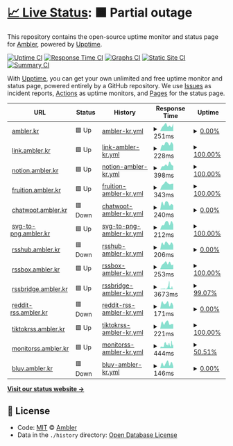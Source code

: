 # [📈 Live Status](https://status.ambler.kr): <!--live status--> **🟧 Partial outage**

This repository contains the open-source uptime monitor and status page for [Ambler](https://ambler.kr), powered by [Upptime](https://github.com/upptime/upptime).

[![Uptime CI](https://github.com/koj-co/upptime/workflows/Uptime%20CI/badge.svg)](https://github.com/koj-co/upptime/actions?query=workflow%3A%22Uptime+CI%22)
[![Response Time CI](https://github.com/koj-co/upptime/workflows/Response%20Time%20CI/badge.svg)](https://github.com/koj-co/upptime/actions?query=workflow%3A%22Response+Time+CI%22)
[![Graphs CI](https://github.com/koj-co/upptime/workflows/Graphs%20CI/badge.svg)](https://github.com/koj-co/upptime/actions?query=workflow%3A%22Graphs+CI%22)
[![Static Site CI](https://github.com/koj-co/upptime/workflows/Static%20Site%20CI/badge.svg)](https://github.com/koj-co/upptime/actions?query=workflow%3A%22Static+Site+CI%22)
[![Summary CI](https://github.com/koj-co/upptime/workflows/Summary%20CI/badge.svg)](https://github.com/koj-co/upptime/actions?query=workflow%3A%22Summary+CI%22)

With [Upptime](https://upptime.js.org), you can get your own unlimited and free uptime monitor and status page, powered entirely by a GitHub repository. We use [Issues](https://github.com/amblerkr/upptime/issues) as incident reports, [Actions](https://github.com/amblerkr/upptime/actions) as uptime monitors, and [Pages](https://status.ambler.kr) for the status page.

<!--start: status pages-->
<!-- This summary is generated by Upptime (https://github.com/upptime/upptime) -->
<!-- Do not edit this manually, your changes will be overwritten -->
<!-- prettier-ignore -->
| URL | Status | History | Response Time | Uptime |
| --- | ------ | ------- | ------------- | ------ |
| <img alt="" src="https://icons.duckduckgo.com/ip3/ambler.kr.ico" height="13"> [ambler.kr](https://ambler.kr/) | 🟩 Up | [ambler-kr.yml](https://github.com/amblerkr/upptime/commits/HEAD/history/ambler-kr.yml) | <details><summary><img alt="Response time graph" src="./graphs/ambler-kr/response-time-week.png" height="20"> 251ms</summary><br><a href="https://status.ambler.kr/history/ambler-kr"><img alt="Response time 281" src="https://img.shields.io/endpoint?url=https%3A%2F%2Fraw.githubusercontent.com%2Famblerkr%2Fupptime%2FHEAD%2Fapi%2Fambler-kr%2Fresponse-time.json"></a><br><a href="https://status.ambler.kr/history/ambler-kr"><img alt="24-hour response time 341" src="https://img.shields.io/endpoint?url=https%3A%2F%2Fraw.githubusercontent.com%2Famblerkr%2Fupptime%2FHEAD%2Fapi%2Fambler-kr%2Fresponse-time-day.json"></a><br><a href="https://status.ambler.kr/history/ambler-kr"><img alt="7-day response time 251" src="https://img.shields.io/endpoint?url=https%3A%2F%2Fraw.githubusercontent.com%2Famblerkr%2Fupptime%2FHEAD%2Fapi%2Fambler-kr%2Fresponse-time-week.json"></a><br><a href="https://status.ambler.kr/history/ambler-kr"><img alt="30-day response time 336" src="https://img.shields.io/endpoint?url=https%3A%2F%2Fraw.githubusercontent.com%2Famblerkr%2Fupptime%2FHEAD%2Fapi%2Fambler-kr%2Fresponse-time-month.json"></a><br><a href="https://status.ambler.kr/history/ambler-kr"><img alt="1-year response time 287" src="https://img.shields.io/endpoint?url=https%3A%2F%2Fraw.githubusercontent.com%2Famblerkr%2Fupptime%2FHEAD%2Fapi%2Fambler-kr%2Fresponse-time-year.json"></a></details> | <details><summary><a href="https://status.ambler.kr/history/ambler-kr">0.00%</a></summary><a href="https://status.ambler.kr/history/ambler-kr"><img alt="All-time uptime 92.30%" src="https://img.shields.io/endpoint?url=https%3A%2F%2Fraw.githubusercontent.com%2Famblerkr%2Fupptime%2FHEAD%2Fapi%2Fambler-kr%2Fuptime.json"></a><br><a href="https://status.ambler.kr/history/ambler-kr"><img alt="24-hour uptime 0.00%" src="https://img.shields.io/endpoint?url=https%3A%2F%2Fraw.githubusercontent.com%2Famblerkr%2Fupptime%2FHEAD%2Fapi%2Fambler-kr%2Fuptime-day.json"></a><br><a href="https://status.ambler.kr/history/ambler-kr"><img alt="7-day uptime 0.00%" src="https://img.shields.io/endpoint?url=https%3A%2F%2Fraw.githubusercontent.com%2Famblerkr%2Fupptime%2FHEAD%2Fapi%2Fambler-kr%2Fuptime-week.json"></a><br><a href="https://status.ambler.kr/history/ambler-kr"><img alt="30-day uptime 1.38%" src="https://img.shields.io/endpoint?url=https%3A%2F%2Fraw.githubusercontent.com%2Famblerkr%2Fupptime%2FHEAD%2Fapi%2Fambler-kr%2Fuptime-month.json"></a><br><a href="https://status.ambler.kr/history/ambler-kr"><img alt="1-year uptime 84.19%" src="https://img.shields.io/endpoint?url=https%3A%2F%2Fraw.githubusercontent.com%2Famblerkr%2Fupptime%2FHEAD%2Fapi%2Fambler-kr%2Fuptime-year.json"></a></details>
| <img alt="" src="https://icons.duckduckgo.com/ip3/link.ambler.kr.ico" height="13"> [link.ambler.kr](https://link.ambler.kr/) | 🟩 Up | [link-ambler-kr.yml](https://github.com/amblerkr/upptime/commits/HEAD/history/link-ambler-kr.yml) | <details><summary><img alt="Response time graph" src="./graphs/link-ambler-kr/response-time-week.png" height="20"> 228ms</summary><br><a href="https://status.ambler.kr/history/link-ambler-kr"><img alt="Response time 221" src="https://img.shields.io/endpoint?url=https%3A%2F%2Fraw.githubusercontent.com%2Famblerkr%2Fupptime%2FHEAD%2Fapi%2Flink-ambler-kr%2Fresponse-time.json"></a><br><a href="https://status.ambler.kr/history/link-ambler-kr"><img alt="24-hour response time 195" src="https://img.shields.io/endpoint?url=https%3A%2F%2Fraw.githubusercontent.com%2Famblerkr%2Fupptime%2FHEAD%2Fapi%2Flink-ambler-kr%2Fresponse-time-day.json"></a><br><a href="https://status.ambler.kr/history/link-ambler-kr"><img alt="7-day response time 228" src="https://img.shields.io/endpoint?url=https%3A%2F%2Fraw.githubusercontent.com%2Famblerkr%2Fupptime%2FHEAD%2Fapi%2Flink-ambler-kr%2Fresponse-time-week.json"></a><br><a href="https://status.ambler.kr/history/link-ambler-kr"><img alt="30-day response time 277" src="https://img.shields.io/endpoint?url=https%3A%2F%2Fraw.githubusercontent.com%2Famblerkr%2Fupptime%2FHEAD%2Fapi%2Flink-ambler-kr%2Fresponse-time-month.json"></a><br><a href="https://status.ambler.kr/history/link-ambler-kr"><img alt="1-year response time 232" src="https://img.shields.io/endpoint?url=https%3A%2F%2Fraw.githubusercontent.com%2Famblerkr%2Fupptime%2FHEAD%2Fapi%2Flink-ambler-kr%2Fresponse-time-year.json"></a></details> | <details><summary><a href="https://status.ambler.kr/history/link-ambler-kr">100.00%</a></summary><a href="https://status.ambler.kr/history/link-ambler-kr"><img alt="All-time uptime 99.98%" src="https://img.shields.io/endpoint?url=https%3A%2F%2Fraw.githubusercontent.com%2Famblerkr%2Fupptime%2FHEAD%2Fapi%2Flink-ambler-kr%2Fuptime.json"></a><br><a href="https://status.ambler.kr/history/link-ambler-kr"><img alt="24-hour uptime 100.00%" src="https://img.shields.io/endpoint?url=https%3A%2F%2Fraw.githubusercontent.com%2Famblerkr%2Fupptime%2FHEAD%2Fapi%2Flink-ambler-kr%2Fuptime-day.json"></a><br><a href="https://status.ambler.kr/history/link-ambler-kr"><img alt="7-day uptime 100.00%" src="https://img.shields.io/endpoint?url=https%3A%2F%2Fraw.githubusercontent.com%2Famblerkr%2Fupptime%2FHEAD%2Fapi%2Flink-ambler-kr%2Fuptime-week.json"></a><br><a href="https://status.ambler.kr/history/link-ambler-kr"><img alt="30-day uptime 100.00%" src="https://img.shields.io/endpoint?url=https%3A%2F%2Fraw.githubusercontent.com%2Famblerkr%2Fupptime%2FHEAD%2Fapi%2Flink-ambler-kr%2Fuptime-month.json"></a><br><a href="https://status.ambler.kr/history/link-ambler-kr"><img alt="1-year uptime 99.97%" src="https://img.shields.io/endpoint?url=https%3A%2F%2Fraw.githubusercontent.com%2Famblerkr%2Fupptime%2FHEAD%2Fapi%2Flink-ambler-kr%2Fuptime-year.json"></a></details>
| <img alt="" src="https://icons.duckduckgo.com/ip3/notion.ambler.kr.ico" height="13"> [notion.ambler.kr](https://notion.ambler.kr/) | 🟩 Up | [notion-ambler-kr.yml](https://github.com/amblerkr/upptime/commits/HEAD/history/notion-ambler-kr.yml) | <details><summary><img alt="Response time graph" src="./graphs/notion-ambler-kr/response-time-week.png" height="20"> 398ms</summary><br><a href="https://status.ambler.kr/history/notion-ambler-kr"><img alt="Response time 420" src="https://img.shields.io/endpoint?url=https%3A%2F%2Fraw.githubusercontent.com%2Famblerkr%2Fupptime%2FHEAD%2Fapi%2Fnotion-ambler-kr%2Fresponse-time.json"></a><br><a href="https://status.ambler.kr/history/notion-ambler-kr"><img alt="24-hour response time 359" src="https://img.shields.io/endpoint?url=https%3A%2F%2Fraw.githubusercontent.com%2Famblerkr%2Fupptime%2FHEAD%2Fapi%2Fnotion-ambler-kr%2Fresponse-time-day.json"></a><br><a href="https://status.ambler.kr/history/notion-ambler-kr"><img alt="7-day response time 398" src="https://img.shields.io/endpoint?url=https%3A%2F%2Fraw.githubusercontent.com%2Famblerkr%2Fupptime%2FHEAD%2Fapi%2Fnotion-ambler-kr%2Fresponse-time-week.json"></a><br><a href="https://status.ambler.kr/history/notion-ambler-kr"><img alt="30-day response time 407" src="https://img.shields.io/endpoint?url=https%3A%2F%2Fraw.githubusercontent.com%2Famblerkr%2Fupptime%2FHEAD%2Fapi%2Fnotion-ambler-kr%2Fresponse-time-month.json"></a><br><a href="https://status.ambler.kr/history/notion-ambler-kr"><img alt="1-year response time 415" src="https://img.shields.io/endpoint?url=https%3A%2F%2Fraw.githubusercontent.com%2Famblerkr%2Fupptime%2FHEAD%2Fapi%2Fnotion-ambler-kr%2Fresponse-time-year.json"></a></details> | <details><summary><a href="https://status.ambler.kr/history/notion-ambler-kr">100.00%</a></summary><a href="https://status.ambler.kr/history/notion-ambler-kr"><img alt="All-time uptime 99.93%" src="https://img.shields.io/endpoint?url=https%3A%2F%2Fraw.githubusercontent.com%2Famblerkr%2Fupptime%2FHEAD%2Fapi%2Fnotion-ambler-kr%2Fuptime.json"></a><br><a href="https://status.ambler.kr/history/notion-ambler-kr"><img alt="24-hour uptime 100.00%" src="https://img.shields.io/endpoint?url=https%3A%2F%2Fraw.githubusercontent.com%2Famblerkr%2Fupptime%2FHEAD%2Fapi%2Fnotion-ambler-kr%2Fuptime-day.json"></a><br><a href="https://status.ambler.kr/history/notion-ambler-kr"><img alt="7-day uptime 100.00%" src="https://img.shields.io/endpoint?url=https%3A%2F%2Fraw.githubusercontent.com%2Famblerkr%2Fupptime%2FHEAD%2Fapi%2Fnotion-ambler-kr%2Fuptime-week.json"></a><br><a href="https://status.ambler.kr/history/notion-ambler-kr"><img alt="30-day uptime 100.00%" src="https://img.shields.io/endpoint?url=https%3A%2F%2Fraw.githubusercontent.com%2Famblerkr%2Fupptime%2FHEAD%2Fapi%2Fnotion-ambler-kr%2Fuptime-month.json"></a><br><a href="https://status.ambler.kr/history/notion-ambler-kr"><img alt="1-year uptime 99.92%" src="https://img.shields.io/endpoint?url=https%3A%2F%2Fraw.githubusercontent.com%2Famblerkr%2Fupptime%2FHEAD%2Fapi%2Fnotion-ambler-kr%2Fuptime-year.json"></a></details>
| <img alt="" src="https://icons.duckduckgo.com/ip3/fruition.ambler.kr.ico" height="13"> [fruition.ambler.kr](https://fruition.ambler.kr/) | 🟩 Up | [fruition-ambler-kr.yml](https://github.com/amblerkr/upptime/commits/HEAD/history/fruition-ambler-kr.yml) | <details><summary><img alt="Response time graph" src="./graphs/fruition-ambler-kr/response-time-week.png" height="20"> 343ms</summary><br><a href="https://status.ambler.kr/history/fruition-ambler-kr"><img alt="Response time 422" src="https://img.shields.io/endpoint?url=https%3A%2F%2Fraw.githubusercontent.com%2Famblerkr%2Fupptime%2FHEAD%2Fapi%2Ffruition-ambler-kr%2Fresponse-time.json"></a><br><a href="https://status.ambler.kr/history/fruition-ambler-kr"><img alt="24-hour response time 340" src="https://img.shields.io/endpoint?url=https%3A%2F%2Fraw.githubusercontent.com%2Famblerkr%2Fupptime%2FHEAD%2Fapi%2Ffruition-ambler-kr%2Fresponse-time-day.json"></a><br><a href="https://status.ambler.kr/history/fruition-ambler-kr"><img alt="7-day response time 343" src="https://img.shields.io/endpoint?url=https%3A%2F%2Fraw.githubusercontent.com%2Famblerkr%2Fupptime%2FHEAD%2Fapi%2Ffruition-ambler-kr%2Fresponse-time-week.json"></a><br><a href="https://status.ambler.kr/history/fruition-ambler-kr"><img alt="30-day response time 398" src="https://img.shields.io/endpoint?url=https%3A%2F%2Fraw.githubusercontent.com%2Famblerkr%2Fupptime%2FHEAD%2Fapi%2Ffruition-ambler-kr%2Fresponse-time-month.json"></a><br><a href="https://status.ambler.kr/history/fruition-ambler-kr"><img alt="1-year response time 404" src="https://img.shields.io/endpoint?url=https%3A%2F%2Fraw.githubusercontent.com%2Famblerkr%2Fupptime%2FHEAD%2Fapi%2Ffruition-ambler-kr%2Fresponse-time-year.json"></a></details> | <details><summary><a href="https://status.ambler.kr/history/fruition-ambler-kr">100.00%</a></summary><a href="https://status.ambler.kr/history/fruition-ambler-kr"><img alt="All-time uptime 99.94%" src="https://img.shields.io/endpoint?url=https%3A%2F%2Fraw.githubusercontent.com%2Famblerkr%2Fupptime%2FHEAD%2Fapi%2Ffruition-ambler-kr%2Fuptime.json"></a><br><a href="https://status.ambler.kr/history/fruition-ambler-kr"><img alt="24-hour uptime 100.00%" src="https://img.shields.io/endpoint?url=https%3A%2F%2Fraw.githubusercontent.com%2Famblerkr%2Fupptime%2FHEAD%2Fapi%2Ffruition-ambler-kr%2Fuptime-day.json"></a><br><a href="https://status.ambler.kr/history/fruition-ambler-kr"><img alt="7-day uptime 100.00%" src="https://img.shields.io/endpoint?url=https%3A%2F%2Fraw.githubusercontent.com%2Famblerkr%2Fupptime%2FHEAD%2Fapi%2Ffruition-ambler-kr%2Fuptime-week.json"></a><br><a href="https://status.ambler.kr/history/fruition-ambler-kr"><img alt="30-day uptime 100.00%" src="https://img.shields.io/endpoint?url=https%3A%2F%2Fraw.githubusercontent.com%2Famblerkr%2Fupptime%2FHEAD%2Fapi%2Ffruition-ambler-kr%2Fuptime-month.json"></a><br><a href="https://status.ambler.kr/history/fruition-ambler-kr"><img alt="1-year uptime 99.95%" src="https://img.shields.io/endpoint?url=https%3A%2F%2Fraw.githubusercontent.com%2Famblerkr%2Fupptime%2FHEAD%2Fapi%2Ffruition-ambler-kr%2Fuptime-year.json"></a></details>
| <img alt="" src="https://icons.duckduckgo.com/ip3/chatwoot.ambler.kr.ico" height="13"> [chatwoot.ambler.kr](https://chatwoot.ambler.kr/) | 🟥 Down | [chatwoot-ambler-kr.yml](https://github.com/amblerkr/upptime/commits/HEAD/history/chatwoot-ambler-kr.yml) | <details><summary><img alt="Response time graph" src="./graphs/chatwoot-ambler-kr/response-time-week.png" height="20"> 240ms</summary><br><a href="https://status.ambler.kr/history/chatwoot-ambler-kr"><img alt="Response time 1241" src="https://img.shields.io/endpoint?url=https%3A%2F%2Fraw.githubusercontent.com%2Famblerkr%2Fupptime%2FHEAD%2Fapi%2Fchatwoot-ambler-kr%2Fresponse-time.json"></a><br><a href="https://status.ambler.kr/history/chatwoot-ambler-kr"><img alt="24-hour response time 170" src="https://img.shields.io/endpoint?url=https%3A%2F%2Fraw.githubusercontent.com%2Famblerkr%2Fupptime%2FHEAD%2Fapi%2Fchatwoot-ambler-kr%2Fresponse-time-day.json"></a><br><a href="https://status.ambler.kr/history/chatwoot-ambler-kr"><img alt="7-day response time 240" src="https://img.shields.io/endpoint?url=https%3A%2F%2Fraw.githubusercontent.com%2Famblerkr%2Fupptime%2FHEAD%2Fapi%2Fchatwoot-ambler-kr%2Fresponse-time-week.json"></a><br><a href="https://status.ambler.kr/history/chatwoot-ambler-kr"><img alt="30-day response time 662" src="https://img.shields.io/endpoint?url=https%3A%2F%2Fraw.githubusercontent.com%2Famblerkr%2Fupptime%2FHEAD%2Fapi%2Fchatwoot-ambler-kr%2Fresponse-time-month.json"></a><br><a href="https://status.ambler.kr/history/chatwoot-ambler-kr"><img alt="1-year response time 1301" src="https://img.shields.io/endpoint?url=https%3A%2F%2Fraw.githubusercontent.com%2Famblerkr%2Fupptime%2FHEAD%2Fapi%2Fchatwoot-ambler-kr%2Fresponse-time-year.json"></a></details> | <details><summary><a href="https://status.ambler.kr/history/chatwoot-ambler-kr">0.00%</a></summary><a href="https://status.ambler.kr/history/chatwoot-ambler-kr"><img alt="All-time uptime 79.37%" src="https://img.shields.io/endpoint?url=https%3A%2F%2Fraw.githubusercontent.com%2Famblerkr%2Fupptime%2FHEAD%2Fapi%2Fchatwoot-ambler-kr%2Fuptime.json"></a><br><a href="https://status.ambler.kr/history/chatwoot-ambler-kr"><img alt="24-hour uptime 0.00%" src="https://img.shields.io/endpoint?url=https%3A%2F%2Fraw.githubusercontent.com%2Famblerkr%2Fupptime%2FHEAD%2Fapi%2Fchatwoot-ambler-kr%2Fuptime-day.json"></a><br><a href="https://status.ambler.kr/history/chatwoot-ambler-kr"><img alt="7-day uptime 0.00%" src="https://img.shields.io/endpoint?url=https%3A%2F%2Fraw.githubusercontent.com%2Famblerkr%2Fupptime%2FHEAD%2Fapi%2Fchatwoot-ambler-kr%2Fuptime-week.json"></a><br><a href="https://status.ambler.kr/history/chatwoot-ambler-kr"><img alt="30-day uptime 57.33%" src="https://img.shields.io/endpoint?url=https%3A%2F%2Fraw.githubusercontent.com%2Famblerkr%2Fupptime%2FHEAD%2Fapi%2Fchatwoot-ambler-kr%2Fuptime-month.json"></a><br><a href="https://status.ambler.kr/history/chatwoot-ambler-kr"><img alt="1-year uptime 80.56%" src="https://img.shields.io/endpoint?url=https%3A%2F%2Fraw.githubusercontent.com%2Famblerkr%2Fupptime%2FHEAD%2Fapi%2Fchatwoot-ambler-kr%2Fuptime-year.json"></a></details>
| <img alt="" src="https://icons.duckduckgo.com/ip3/svg-to-png.ambler.kr.ico" height="13"> [svg-to-png.ambler.kr](https://svg-to-png.ambler.kr/) | 🟩 Up | [svg-to-png-ambler-kr.yml](https://github.com/amblerkr/upptime/commits/HEAD/history/svg-to-png-ambler-kr.yml) | <details><summary><img alt="Response time graph" src="./graphs/svg-to-png-ambler-kr/response-time-week.png" height="20"> 212ms</summary><br><a href="https://status.ambler.kr/history/svg-to-png-ambler-kr"><img alt="Response time 176" src="https://img.shields.io/endpoint?url=https%3A%2F%2Fraw.githubusercontent.com%2Famblerkr%2Fupptime%2FHEAD%2Fapi%2Fsvg-to-png-ambler-kr%2Fresponse-time.json"></a><br><a href="https://status.ambler.kr/history/svg-to-png-ambler-kr"><img alt="24-hour response time 170" src="https://img.shields.io/endpoint?url=https%3A%2F%2Fraw.githubusercontent.com%2Famblerkr%2Fupptime%2FHEAD%2Fapi%2Fsvg-to-png-ambler-kr%2Fresponse-time-day.json"></a><br><a href="https://status.ambler.kr/history/svg-to-png-ambler-kr"><img alt="7-day response time 212" src="https://img.shields.io/endpoint?url=https%3A%2F%2Fraw.githubusercontent.com%2Famblerkr%2Fupptime%2FHEAD%2Fapi%2Fsvg-to-png-ambler-kr%2Fresponse-time-week.json"></a><br><a href="https://status.ambler.kr/history/svg-to-png-ambler-kr"><img alt="30-day response time 216" src="https://img.shields.io/endpoint?url=https%3A%2F%2Fraw.githubusercontent.com%2Famblerkr%2Fupptime%2FHEAD%2Fapi%2Fsvg-to-png-ambler-kr%2Fresponse-time-month.json"></a><br><a href="https://status.ambler.kr/history/svg-to-png-ambler-kr"><img alt="1-year response time 184" src="https://img.shields.io/endpoint?url=https%3A%2F%2Fraw.githubusercontent.com%2Famblerkr%2Fupptime%2FHEAD%2Fapi%2Fsvg-to-png-ambler-kr%2Fresponse-time-year.json"></a></details> | <details><summary><a href="https://status.ambler.kr/history/svg-to-png-ambler-kr">100.00%</a></summary><a href="https://status.ambler.kr/history/svg-to-png-ambler-kr"><img alt="All-time uptime 99.98%" src="https://img.shields.io/endpoint?url=https%3A%2F%2Fraw.githubusercontent.com%2Famblerkr%2Fupptime%2FHEAD%2Fapi%2Fsvg-to-png-ambler-kr%2Fuptime.json"></a><br><a href="https://status.ambler.kr/history/svg-to-png-ambler-kr"><img alt="24-hour uptime 100.00%" src="https://img.shields.io/endpoint?url=https%3A%2F%2Fraw.githubusercontent.com%2Famblerkr%2Fupptime%2FHEAD%2Fapi%2Fsvg-to-png-ambler-kr%2Fuptime-day.json"></a><br><a href="https://status.ambler.kr/history/svg-to-png-ambler-kr"><img alt="7-day uptime 100.00%" src="https://img.shields.io/endpoint?url=https%3A%2F%2Fraw.githubusercontent.com%2Famblerkr%2Fupptime%2FHEAD%2Fapi%2Fsvg-to-png-ambler-kr%2Fuptime-week.json"></a><br><a href="https://status.ambler.kr/history/svg-to-png-ambler-kr"><img alt="30-day uptime 100.00%" src="https://img.shields.io/endpoint?url=https%3A%2F%2Fraw.githubusercontent.com%2Famblerkr%2Fupptime%2FHEAD%2Fapi%2Fsvg-to-png-ambler-kr%2Fuptime-month.json"></a><br><a href="https://status.ambler.kr/history/svg-to-png-ambler-kr"><img alt="1-year uptime 99.97%" src="https://img.shields.io/endpoint?url=https%3A%2F%2Fraw.githubusercontent.com%2Famblerkr%2Fupptime%2FHEAD%2Fapi%2Fsvg-to-png-ambler-kr%2Fuptime-year.json"></a></details>
| <img alt="" src="https://icons.duckduckgo.com/ip3/rsshub.ambler.kr.ico" height="13"> [rsshub.ambler.kr](https://rsshub.ambler.kr/) | 🟥 Down | [rsshub-ambler-kr.yml](https://github.com/amblerkr/upptime/commits/HEAD/history/rsshub-ambler-kr.yml) | <details><summary><img alt="Response time graph" src="./graphs/rsshub-ambler-kr/response-time-week.png" height="20"> 206ms</summary><br><a href="https://status.ambler.kr/history/rsshub-ambler-kr"><img alt="Response time 191" src="https://img.shields.io/endpoint?url=https%3A%2F%2Fraw.githubusercontent.com%2Famblerkr%2Fupptime%2FHEAD%2Fapi%2Frsshub-ambler-kr%2Fresponse-time.json"></a><br><a href="https://status.ambler.kr/history/rsshub-ambler-kr"><img alt="24-hour response time 150" src="https://img.shields.io/endpoint?url=https%3A%2F%2Fraw.githubusercontent.com%2Famblerkr%2Fupptime%2FHEAD%2Fapi%2Frsshub-ambler-kr%2Fresponse-time-day.json"></a><br><a href="https://status.ambler.kr/history/rsshub-ambler-kr"><img alt="7-day response time 206" src="https://img.shields.io/endpoint?url=https%3A%2F%2Fraw.githubusercontent.com%2Famblerkr%2Fupptime%2FHEAD%2Fapi%2Frsshub-ambler-kr%2Fresponse-time-week.json"></a><br><a href="https://status.ambler.kr/history/rsshub-ambler-kr"><img alt="30-day response time 254" src="https://img.shields.io/endpoint?url=https%3A%2F%2Fraw.githubusercontent.com%2Famblerkr%2Fupptime%2FHEAD%2Fapi%2Frsshub-ambler-kr%2Fresponse-time-month.json"></a><br><a href="https://status.ambler.kr/history/rsshub-ambler-kr"><img alt="1-year response time 203" src="https://img.shields.io/endpoint?url=https%3A%2F%2Fraw.githubusercontent.com%2Famblerkr%2Fupptime%2FHEAD%2Fapi%2Frsshub-ambler-kr%2Fresponse-time-year.json"></a></details> | <details><summary><a href="https://status.ambler.kr/history/rsshub-ambler-kr">0.00%</a></summary><a href="https://status.ambler.kr/history/rsshub-ambler-kr"><img alt="All-time uptime 98.44%" src="https://img.shields.io/endpoint?url=https%3A%2F%2Fraw.githubusercontent.com%2Famblerkr%2Fupptime%2FHEAD%2Fapi%2Frsshub-ambler-kr%2Fuptime.json"></a><br><a href="https://status.ambler.kr/history/rsshub-ambler-kr"><img alt="24-hour uptime 0.00%" src="https://img.shields.io/endpoint?url=https%3A%2F%2Fraw.githubusercontent.com%2Famblerkr%2Fupptime%2FHEAD%2Fapi%2Frsshub-ambler-kr%2Fuptime-day.json"></a><br><a href="https://status.ambler.kr/history/rsshub-ambler-kr"><img alt="7-day uptime 0.00%" src="https://img.shields.io/endpoint?url=https%3A%2F%2Fraw.githubusercontent.com%2Famblerkr%2Fupptime%2FHEAD%2Fapi%2Frsshub-ambler-kr%2Fuptime-week.json"></a><br><a href="https://status.ambler.kr/history/rsshub-ambler-kr"><img alt="30-day uptime 73.34%" src="https://img.shields.io/endpoint?url=https%3A%2F%2Fraw.githubusercontent.com%2Famblerkr%2Fupptime%2FHEAD%2Fapi%2Frsshub-ambler-kr%2Fuptime-month.json"></a><br><a href="https://status.ambler.kr/history/rsshub-ambler-kr"><img alt="1-year uptime 97.73%" src="https://img.shields.io/endpoint?url=https%3A%2F%2Fraw.githubusercontent.com%2Famblerkr%2Fupptime%2FHEAD%2Fapi%2Frsshub-ambler-kr%2Fuptime-year.json"></a></details>
| <img alt="" src="https://icons.duckduckgo.com/ip3/rssbox.ambler.kr.ico" height="13"> [rssbox.ambler.kr](https://rssbox.ambler.kr/) | 🟩 Up | [rssbox-ambler-kr.yml](https://github.com/amblerkr/upptime/commits/HEAD/history/rssbox-ambler-kr.yml) | <details><summary><img alt="Response time graph" src="./graphs/rssbox-ambler-kr/response-time-week.png" height="20"> 253ms</summary><br><a href="https://status.ambler.kr/history/rssbox-ambler-kr"><img alt="Response time 201" src="https://img.shields.io/endpoint?url=https%3A%2F%2Fraw.githubusercontent.com%2Famblerkr%2Fupptime%2FHEAD%2Fapi%2Frssbox-ambler-kr%2Fresponse-time.json"></a><br><a href="https://status.ambler.kr/history/rssbox-ambler-kr"><img alt="24-hour response time 212" src="https://img.shields.io/endpoint?url=https%3A%2F%2Fraw.githubusercontent.com%2Famblerkr%2Fupptime%2FHEAD%2Fapi%2Frssbox-ambler-kr%2Fresponse-time-day.json"></a><br><a href="https://status.ambler.kr/history/rssbox-ambler-kr"><img alt="7-day response time 253" src="https://img.shields.io/endpoint?url=https%3A%2F%2Fraw.githubusercontent.com%2Famblerkr%2Fupptime%2FHEAD%2Fapi%2Frssbox-ambler-kr%2Fresponse-time-week.json"></a><br><a href="https://status.ambler.kr/history/rssbox-ambler-kr"><img alt="30-day response time 383" src="https://img.shields.io/endpoint?url=https%3A%2F%2Fraw.githubusercontent.com%2Famblerkr%2Fupptime%2FHEAD%2Fapi%2Frssbox-ambler-kr%2Fresponse-time-month.json"></a><br><a href="https://status.ambler.kr/history/rssbox-ambler-kr"><img alt="1-year response time 219" src="https://img.shields.io/endpoint?url=https%3A%2F%2Fraw.githubusercontent.com%2Famblerkr%2Fupptime%2FHEAD%2Fapi%2Frssbox-ambler-kr%2Fresponse-time-year.json"></a></details> | <details><summary><a href="https://status.ambler.kr/history/rssbox-ambler-kr">100.00%</a></summary><a href="https://status.ambler.kr/history/rssbox-ambler-kr"><img alt="All-time uptime 98.33%" src="https://img.shields.io/endpoint?url=https%3A%2F%2Fraw.githubusercontent.com%2Famblerkr%2Fupptime%2FHEAD%2Fapi%2Frssbox-ambler-kr%2Fuptime.json"></a><br><a href="https://status.ambler.kr/history/rssbox-ambler-kr"><img alt="24-hour uptime 100.00%" src="https://img.shields.io/endpoint?url=https%3A%2F%2Fraw.githubusercontent.com%2Famblerkr%2Fupptime%2FHEAD%2Fapi%2Frssbox-ambler-kr%2Fuptime-day.json"></a><br><a href="https://status.ambler.kr/history/rssbox-ambler-kr"><img alt="7-day uptime 100.00%" src="https://img.shields.io/endpoint?url=https%3A%2F%2Fraw.githubusercontent.com%2Famblerkr%2Fupptime%2FHEAD%2Fapi%2Frssbox-ambler-kr%2Fuptime-week.json"></a><br><a href="https://status.ambler.kr/history/rssbox-ambler-kr"><img alt="30-day uptime 100.00%" src="https://img.shields.io/endpoint?url=https%3A%2F%2Fraw.githubusercontent.com%2Famblerkr%2Fupptime%2FHEAD%2Fapi%2Frssbox-ambler-kr%2Fuptime-month.json"></a><br><a href="https://status.ambler.kr/history/rssbox-ambler-kr"><img alt="1-year uptime 97.67%" src="https://img.shields.io/endpoint?url=https%3A%2F%2Fraw.githubusercontent.com%2Famblerkr%2Fupptime%2FHEAD%2Fapi%2Frssbox-ambler-kr%2Fuptime-year.json"></a></details>
| <img alt="" src="https://icons.duckduckgo.com/ip3/rssbridge.ambler.kr.ico" height="13"> [rssbridge.ambler.kr](https://rssbridge.ambler.kr/) | 🟩 Up | [rssbridge-ambler-kr.yml](https://github.com/amblerkr/upptime/commits/HEAD/history/rssbridge-ambler-kr.yml) | <details><summary><img alt="Response time graph" src="./graphs/rssbridge-ambler-kr/response-time-week.png" height="20"> 3673ms</summary><br><a href="https://status.ambler.kr/history/rssbridge-ambler-kr"><img alt="Response time 601" src="https://img.shields.io/endpoint?url=https%3A%2F%2Fraw.githubusercontent.com%2Famblerkr%2Fupptime%2FHEAD%2Fapi%2Frssbridge-ambler-kr%2Fresponse-time.json"></a><br><a href="https://status.ambler.kr/history/rssbridge-ambler-kr"><img alt="24-hour response time 685" src="https://img.shields.io/endpoint?url=https%3A%2F%2Fraw.githubusercontent.com%2Famblerkr%2Fupptime%2FHEAD%2Fapi%2Frssbridge-ambler-kr%2Fresponse-time-day.json"></a><br><a href="https://status.ambler.kr/history/rssbridge-ambler-kr"><img alt="7-day response time 3673" src="https://img.shields.io/endpoint?url=https%3A%2F%2Fraw.githubusercontent.com%2Famblerkr%2Fupptime%2FHEAD%2Fapi%2Frssbridge-ambler-kr%2Fresponse-time-week.json"></a><br><a href="https://status.ambler.kr/history/rssbridge-ambler-kr"><img alt="30-day response time 2132" src="https://img.shields.io/endpoint?url=https%3A%2F%2Fraw.githubusercontent.com%2Famblerkr%2Fupptime%2FHEAD%2Fapi%2Frssbridge-ambler-kr%2Fresponse-time-month.json"></a><br><a href="https://status.ambler.kr/history/rssbridge-ambler-kr"><img alt="1-year response time 723" src="https://img.shields.io/endpoint?url=https%3A%2F%2Fraw.githubusercontent.com%2Famblerkr%2Fupptime%2FHEAD%2Fapi%2Frssbridge-ambler-kr%2Fresponse-time-year.json"></a></details> | <details><summary><a href="https://status.ambler.kr/history/rssbridge-ambler-kr">99.07%</a></summary><a href="https://status.ambler.kr/history/rssbridge-ambler-kr"><img alt="All-time uptime 99.91%" src="https://img.shields.io/endpoint?url=https%3A%2F%2Fraw.githubusercontent.com%2Famblerkr%2Fupptime%2FHEAD%2Fapi%2Frssbridge-ambler-kr%2Fuptime.json"></a><br><a href="https://status.ambler.kr/history/rssbridge-ambler-kr"><img alt="24-hour uptime 99.15%" src="https://img.shields.io/endpoint?url=https%3A%2F%2Fraw.githubusercontent.com%2Famblerkr%2Fupptime%2FHEAD%2Fapi%2Frssbridge-ambler-kr%2Fuptime-day.json"></a><br><a href="https://status.ambler.kr/history/rssbridge-ambler-kr"><img alt="7-day uptime 99.07%" src="https://img.shields.io/endpoint?url=https%3A%2F%2Fraw.githubusercontent.com%2Famblerkr%2Fupptime%2FHEAD%2Fapi%2Frssbridge-ambler-kr%2Fuptime-week.json"></a><br><a href="https://status.ambler.kr/history/rssbridge-ambler-kr"><img alt="30-day uptime 99.50%" src="https://img.shields.io/endpoint?url=https%3A%2F%2Fraw.githubusercontent.com%2Famblerkr%2Fupptime%2FHEAD%2Fapi%2Frssbridge-ambler-kr%2Fuptime-month.json"></a><br><a href="https://status.ambler.kr/history/rssbridge-ambler-kr"><img alt="1-year uptime 99.88%" src="https://img.shields.io/endpoint?url=https%3A%2F%2Fraw.githubusercontent.com%2Famblerkr%2Fupptime%2FHEAD%2Fapi%2Frssbridge-ambler-kr%2Fuptime-year.json"></a></details>
| <img alt="" src="https://icons.duckduckgo.com/ip3/reddit-rss.ambler.kr.ico" height="13"> [reddit-rss.ambler.kr](https://reddit-rss.ambler.kr/) | 🟥 Down | [reddit-rss-ambler-kr.yml](https://github.com/amblerkr/upptime/commits/HEAD/history/reddit-rss-ambler-kr.yml) | <details><summary><img alt="Response time graph" src="./graphs/reddit-rss-ambler-kr/response-time-week.png" height="20"> 171ms</summary><br><a href="https://status.ambler.kr/history/reddit-rss-ambler-kr"><img alt="Response time 814" src="https://img.shields.io/endpoint?url=https%3A%2F%2Fraw.githubusercontent.com%2Famblerkr%2Fupptime%2FHEAD%2Fapi%2Freddit-rss-ambler-kr%2Fresponse-time.json"></a><br><a href="https://status.ambler.kr/history/reddit-rss-ambler-kr"><img alt="24-hour response time 91" src="https://img.shields.io/endpoint?url=https%3A%2F%2Fraw.githubusercontent.com%2Famblerkr%2Fupptime%2FHEAD%2Fapi%2Freddit-rss-ambler-kr%2Fresponse-time-day.json"></a><br><a href="https://status.ambler.kr/history/reddit-rss-ambler-kr"><img alt="7-day response time 171" src="https://img.shields.io/endpoint?url=https%3A%2F%2Fraw.githubusercontent.com%2Famblerkr%2Fupptime%2FHEAD%2Fapi%2Freddit-rss-ambler-kr%2Fresponse-time-week.json"></a><br><a href="https://status.ambler.kr/history/reddit-rss-ambler-kr"><img alt="30-day response time 615" src="https://img.shields.io/endpoint?url=https%3A%2F%2Fraw.githubusercontent.com%2Famblerkr%2Fupptime%2FHEAD%2Fapi%2Freddit-rss-ambler-kr%2Fresponse-time-month.json"></a><br><a href="https://status.ambler.kr/history/reddit-rss-ambler-kr"><img alt="1-year response time 730" src="https://img.shields.io/endpoint?url=https%3A%2F%2Fraw.githubusercontent.com%2Famblerkr%2Fupptime%2FHEAD%2Fapi%2Freddit-rss-ambler-kr%2Fresponse-time-year.json"></a></details> | <details><summary><a href="https://status.ambler.kr/history/reddit-rss-ambler-kr">0.00%</a></summary><a href="https://status.ambler.kr/history/reddit-rss-ambler-kr"><img alt="All-time uptime 96.42%" src="https://img.shields.io/endpoint?url=https%3A%2F%2Fraw.githubusercontent.com%2Famblerkr%2Fupptime%2FHEAD%2Fapi%2Freddit-rss-ambler-kr%2Fuptime.json"></a><br><a href="https://status.ambler.kr/history/reddit-rss-ambler-kr"><img alt="24-hour uptime 0.00%" src="https://img.shields.io/endpoint?url=https%3A%2F%2Fraw.githubusercontent.com%2Famblerkr%2Fupptime%2FHEAD%2Fapi%2Freddit-rss-ambler-kr%2Fuptime-day.json"></a><br><a href="https://status.ambler.kr/history/reddit-rss-ambler-kr"><img alt="7-day uptime 0.00%" src="https://img.shields.io/endpoint?url=https%3A%2F%2Fraw.githubusercontent.com%2Famblerkr%2Fupptime%2FHEAD%2Fapi%2Freddit-rss-ambler-kr%2Fuptime-week.json"></a><br><a href="https://status.ambler.kr/history/reddit-rss-ambler-kr"><img alt="30-day uptime 73.39%" src="https://img.shields.io/endpoint?url=https%3A%2F%2Fraw.githubusercontent.com%2Famblerkr%2Fupptime%2FHEAD%2Fapi%2Freddit-rss-ambler-kr%2Fuptime-month.json"></a><br><a href="https://status.ambler.kr/history/reddit-rss-ambler-kr"><img alt="1-year uptime 97.66%" src="https://img.shields.io/endpoint?url=https%3A%2F%2Fraw.githubusercontent.com%2Famblerkr%2Fupptime%2FHEAD%2Fapi%2Freddit-rss-ambler-kr%2Fuptime-year.json"></a></details>
| <img alt="" src="https://icons.duckduckgo.com/ip3/tiktokrss.ambler.kr.ico" height="13"> [tiktokrss.ambler.kr](https://tiktokrss.ambler.kr/) | 🟩 Up | [tiktokrss-ambler-kr.yml](https://github.com/amblerkr/upptime/commits/HEAD/history/tiktokrss-ambler-kr.yml) | <details><summary><img alt="Response time graph" src="./graphs/tiktokrss-ambler-kr/response-time-week.png" height="20"> 221ms</summary><br><a href="https://status.ambler.kr/history/tiktokrss-ambler-kr"><img alt="Response time 153" src="https://img.shields.io/endpoint?url=https%3A%2F%2Fraw.githubusercontent.com%2Famblerkr%2Fupptime%2FHEAD%2Fapi%2Ftiktokrss-ambler-kr%2Fresponse-time.json"></a><br><a href="https://status.ambler.kr/history/tiktokrss-ambler-kr"><img alt="24-hour response time 180" src="https://img.shields.io/endpoint?url=https%3A%2F%2Fraw.githubusercontent.com%2Famblerkr%2Fupptime%2FHEAD%2Fapi%2Ftiktokrss-ambler-kr%2Fresponse-time-day.json"></a><br><a href="https://status.ambler.kr/history/tiktokrss-ambler-kr"><img alt="7-day response time 221" src="https://img.shields.io/endpoint?url=https%3A%2F%2Fraw.githubusercontent.com%2Famblerkr%2Fupptime%2FHEAD%2Fapi%2Ftiktokrss-ambler-kr%2Fresponse-time-week.json"></a><br><a href="https://status.ambler.kr/history/tiktokrss-ambler-kr"><img alt="30-day response time 317" src="https://img.shields.io/endpoint?url=https%3A%2F%2Fraw.githubusercontent.com%2Famblerkr%2Fupptime%2FHEAD%2Fapi%2Ftiktokrss-ambler-kr%2Fresponse-time-month.json"></a><br><a href="https://status.ambler.kr/history/tiktokrss-ambler-kr"><img alt="1-year response time 165" src="https://img.shields.io/endpoint?url=https%3A%2F%2Fraw.githubusercontent.com%2Famblerkr%2Fupptime%2FHEAD%2Fapi%2Ftiktokrss-ambler-kr%2Fresponse-time-year.json"></a></details> | <details><summary><a href="https://status.ambler.kr/history/tiktokrss-ambler-kr">100.00%</a></summary><a href="https://status.ambler.kr/history/tiktokrss-ambler-kr"><img alt="All-time uptime 99.97%" src="https://img.shields.io/endpoint?url=https%3A%2F%2Fraw.githubusercontent.com%2Famblerkr%2Fupptime%2FHEAD%2Fapi%2Ftiktokrss-ambler-kr%2Fuptime.json"></a><br><a href="https://status.ambler.kr/history/tiktokrss-ambler-kr"><img alt="24-hour uptime 100.00%" src="https://img.shields.io/endpoint?url=https%3A%2F%2Fraw.githubusercontent.com%2Famblerkr%2Fupptime%2FHEAD%2Fapi%2Ftiktokrss-ambler-kr%2Fuptime-day.json"></a><br><a href="https://status.ambler.kr/history/tiktokrss-ambler-kr"><img alt="7-day uptime 100.00%" src="https://img.shields.io/endpoint?url=https%3A%2F%2Fraw.githubusercontent.com%2Famblerkr%2Fupptime%2FHEAD%2Fapi%2Ftiktokrss-ambler-kr%2Fuptime-week.json"></a><br><a href="https://status.ambler.kr/history/tiktokrss-ambler-kr"><img alt="30-day uptime 100.00%" src="https://img.shields.io/endpoint?url=https%3A%2F%2Fraw.githubusercontent.com%2Famblerkr%2Fupptime%2FHEAD%2Fapi%2Ftiktokrss-ambler-kr%2Fuptime-month.json"></a><br><a href="https://status.ambler.kr/history/tiktokrss-ambler-kr"><img alt="1-year uptime 99.97%" src="https://img.shields.io/endpoint?url=https%3A%2F%2Fraw.githubusercontent.com%2Famblerkr%2Fupptime%2FHEAD%2Fapi%2Ftiktokrss-ambler-kr%2Fuptime-year.json"></a></details>
| <img alt="" src="https://icons.duckduckgo.com/ip3/monitorss.ambler.kr.ico" height="13"> [monitorss.ambler.kr](https://monitorss.ambler.kr/) | 🟩 Up | [monitorss-ambler-kr.yml](https://github.com/amblerkr/upptime/commits/HEAD/history/monitorss-ambler-kr.yml) | <details><summary><img alt="Response time graph" src="./graphs/monitorss-ambler-kr/response-time-week.png" height="20"> 444ms</summary><br><a href="https://status.ambler.kr/history/monitorss-ambler-kr"><img alt="Response time 171" src="https://img.shields.io/endpoint?url=https%3A%2F%2Fraw.githubusercontent.com%2Famblerkr%2Fupptime%2FHEAD%2Fapi%2Fmonitorss-ambler-kr%2Fresponse-time.json"></a><br><a href="https://status.ambler.kr/history/monitorss-ambler-kr"><img alt="24-hour response time 626" src="https://img.shields.io/endpoint?url=https%3A%2F%2Fraw.githubusercontent.com%2Famblerkr%2Fupptime%2FHEAD%2Fapi%2Fmonitorss-ambler-kr%2Fresponse-time-day.json"></a><br><a href="https://status.ambler.kr/history/monitorss-ambler-kr"><img alt="7-day response time 444" src="https://img.shields.io/endpoint?url=https%3A%2F%2Fraw.githubusercontent.com%2Famblerkr%2Fupptime%2FHEAD%2Fapi%2Fmonitorss-ambler-kr%2Fresponse-time-week.json"></a><br><a href="https://status.ambler.kr/history/monitorss-ambler-kr"><img alt="30-day response time 315" src="https://img.shields.io/endpoint?url=https%3A%2F%2Fraw.githubusercontent.com%2Famblerkr%2Fupptime%2FHEAD%2Fapi%2Fmonitorss-ambler-kr%2Fresponse-time-month.json"></a><br><a href="https://status.ambler.kr/history/monitorss-ambler-kr"><img alt="1-year response time 184" src="https://img.shields.io/endpoint?url=https%3A%2F%2Fraw.githubusercontent.com%2Famblerkr%2Fupptime%2FHEAD%2Fapi%2Fmonitorss-ambler-kr%2Fresponse-time-year.json"></a></details> | <details><summary><a href="https://status.ambler.kr/history/monitorss-ambler-kr">50.51%</a></summary><a href="https://status.ambler.kr/history/monitorss-ambler-kr"><img alt="All-time uptime 96.30%" src="https://img.shields.io/endpoint?url=https%3A%2F%2Fraw.githubusercontent.com%2Famblerkr%2Fupptime%2FHEAD%2Fapi%2Fmonitorss-ambler-kr%2Fuptime.json"></a><br><a href="https://status.ambler.kr/history/monitorss-ambler-kr"><img alt="24-hour uptime 97.33%" src="https://img.shields.io/endpoint?url=https%3A%2F%2Fraw.githubusercontent.com%2Famblerkr%2Fupptime%2FHEAD%2Fapi%2Fmonitorss-ambler-kr%2Fuptime-day.json"></a><br><a href="https://status.ambler.kr/history/monitorss-ambler-kr"><img alt="7-day uptime 50.51%" src="https://img.shields.io/endpoint?url=https%3A%2F%2Fraw.githubusercontent.com%2Famblerkr%2Fupptime%2FHEAD%2Fapi%2Fmonitorss-ambler-kr%2Fuptime-week.json"></a><br><a href="https://status.ambler.kr/history/monitorss-ambler-kr"><img alt="30-day uptime 85.41%" src="https://img.shields.io/endpoint?url=https%3A%2F%2Fraw.githubusercontent.com%2Famblerkr%2Fupptime%2FHEAD%2Fapi%2Fmonitorss-ambler-kr%2Fuptime-month.json"></a><br><a href="https://status.ambler.kr/history/monitorss-ambler-kr"><img alt="1-year uptime 98.74%" src="https://img.shields.io/endpoint?url=https%3A%2F%2Fraw.githubusercontent.com%2Famblerkr%2Fupptime%2FHEAD%2Fapi%2Fmonitorss-ambler-kr%2Fuptime-year.json"></a></details>
| <img alt="" src="https://icons.duckduckgo.com/ip3/bluv.ambler.kr.ico" height="13"> [bluv.ambler.kr](https://bluv.ambler.kr/) | 🟥 Down | [bluv-ambler-kr.yml](https://github.com/amblerkr/upptime/commits/HEAD/history/bluv-ambler-kr.yml) | <details><summary><img alt="Response time graph" src="./graphs/bluv-ambler-kr/response-time-week.png" height="20"> 146ms</summary><br><a href="https://status.ambler.kr/history/bluv-ambler-kr"><img alt="Response time 178" src="https://img.shields.io/endpoint?url=https%3A%2F%2Fraw.githubusercontent.com%2Famblerkr%2Fupptime%2FHEAD%2Fapi%2Fbluv-ambler-kr%2Fresponse-time.json"></a><br><a href="https://status.ambler.kr/history/bluv-ambler-kr"><img alt="24-hour response time 58" src="https://img.shields.io/endpoint?url=https%3A%2F%2Fraw.githubusercontent.com%2Famblerkr%2Fupptime%2FHEAD%2Fapi%2Fbluv-ambler-kr%2Fresponse-time-day.json"></a><br><a href="https://status.ambler.kr/history/bluv-ambler-kr"><img alt="7-day response time 146" src="https://img.shields.io/endpoint?url=https%3A%2F%2Fraw.githubusercontent.com%2Famblerkr%2Fupptime%2FHEAD%2Fapi%2Fbluv-ambler-kr%2Fresponse-time-week.json"></a><br><a href="https://status.ambler.kr/history/bluv-ambler-kr"><img alt="30-day response time 174" src="https://img.shields.io/endpoint?url=https%3A%2F%2Fraw.githubusercontent.com%2Famblerkr%2Fupptime%2FHEAD%2Fapi%2Fbluv-ambler-kr%2Fresponse-time-month.json"></a><br><a href="https://status.ambler.kr/history/bluv-ambler-kr"><img alt="1-year response time 194" src="https://img.shields.io/endpoint?url=https%3A%2F%2Fraw.githubusercontent.com%2Famblerkr%2Fupptime%2FHEAD%2Fapi%2Fbluv-ambler-kr%2Fresponse-time-year.json"></a></details> | <details><summary><a href="https://status.ambler.kr/history/bluv-ambler-kr">0.00%</a></summary><a href="https://status.ambler.kr/history/bluv-ambler-kr"><img alt="All-time uptime 81.12%" src="https://img.shields.io/endpoint?url=https%3A%2F%2Fraw.githubusercontent.com%2Famblerkr%2Fupptime%2FHEAD%2Fapi%2Fbluv-ambler-kr%2Fuptime.json"></a><br><a href="https://status.ambler.kr/history/bluv-ambler-kr"><img alt="24-hour uptime 0.00%" src="https://img.shields.io/endpoint?url=https%3A%2F%2Fraw.githubusercontent.com%2Famblerkr%2Fupptime%2FHEAD%2Fapi%2Fbluv-ambler-kr%2Fuptime-day.json"></a><br><a href="https://status.ambler.kr/history/bluv-ambler-kr"><img alt="7-day uptime 0.00%" src="https://img.shields.io/endpoint?url=https%3A%2F%2Fraw.githubusercontent.com%2Famblerkr%2Fupptime%2FHEAD%2Fapi%2Fbluv-ambler-kr%2Fuptime-week.json"></a><br><a href="https://status.ambler.kr/history/bluv-ambler-kr"><img alt="30-day uptime 54.09%" src="https://img.shields.io/endpoint?url=https%3A%2F%2Fraw.githubusercontent.com%2Famblerkr%2Fupptime%2FHEAD%2Fapi%2Fbluv-ambler-kr%2Fuptime-month.json"></a><br><a href="https://status.ambler.kr/history/bluv-ambler-kr"><img alt="1-year uptime 78.18%" src="https://img.shields.io/endpoint?url=https%3A%2F%2Fraw.githubusercontent.com%2Famblerkr%2Fupptime%2FHEAD%2Fapi%2Fbluv-ambler-kr%2Fuptime-year.json"></a></details>

<!--end: status pages-->

[**Visit our status website →**](https://status.ambler.kr)

## 📄 License

- Code: [MIT](./LICENSE) © [Ambler](https://ambler.kr)
- Data in the `./history` directory: [Open Database License](https://opendatacommons.org/licenses/odbl/1-0/)
